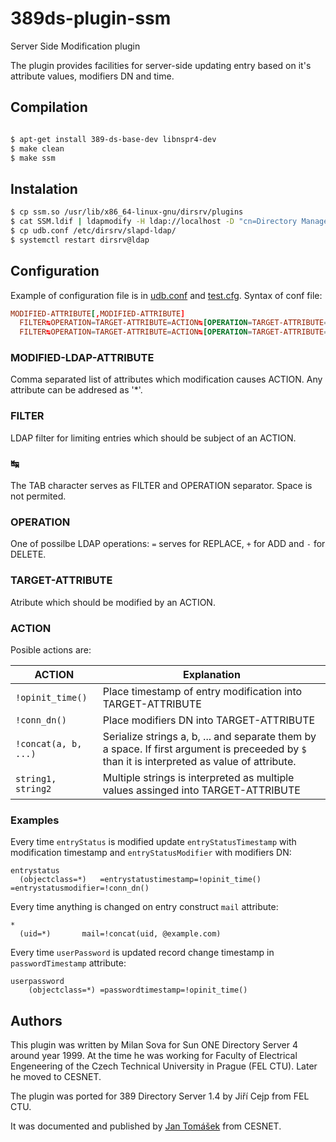 # 389ds-plugin-ssm

Server Side Modification plugin

The plugin provides facilities for server-side updating entry based on
it's attribute values, modifiers DN and time.

## Compilation

```sh

$ apt-get install 389-ds-base-dev libnspr4-dev
$ make clean
$ make ssm
```

## Instalation
```sh
$ cp ssm.so /usr/lib/x86_64-linux-gnu/dirsrv/plugins
$ cat SSM.ldif | ldapmodify -H ldap://localhost -D "cn=Directory Manager" -W
$ cp udb.conf /etc/dirsrv/slapd-ldap/
$ systemctl restart dirsrv@ldap
```

## Configuration

Example of configuration file is in [udb.conf](udb.conf) and
[test.cfg](test.cfg). Syntax of conf file:

```conf
MODIFIED-ATTRIBUTE[,MODIFIED-ATTRIBUTE]
  FILTER↹OPERATION=TARGET-ATTRIBUTE=ACTION↹[OPERATION=TARGET-ATTRIBUTE=ACTION]
  FILTER↹OPERATION=TARGET-ATTRIBUTE=ACTION↹[OPERATION=TARGET-ATTRIBUTE=ACTION]
```

### MODIFIED-LDAP-ATTRIBUTE

Comma separated list of attributes which modification causes
ACTION. Any attribute can be addresed as '*'.

### FILTER

LDAP filter for limiting entries which should be subject of an ACTION.

### ↹

The TAB character serves as FILTER and OPERATION separator. Space is not permited.

### OPERATION

One of possilbe LDAP operations: `=` serves for REPLACE, `+` for ADD and `-` for DELETE.

### TARGET-ATTRIBUTE

Atribute which should be modified by an ACTION.

### ACTION

Posible actions are:

| ACTION         | Explanation |
| ---            | --- |
| `!opinit_time()` | Place timestamp of entry modification into TARGET-ATTRIBUTE |
| `!conn_dn()`     | Place modifiers DN into TARGET-ATTRIBUTE |
| `!concat(a, b, ...)` | Serialize strings a, b, ... and separate them by ` ` a space. If first argument is preceeded by ``$`` than it is interpreted as value of attribute. |
| `string1, string2` | Multiple strings is interpreted as multiple values assinged into TARGET-ATTRIBUTE |

### Examples

Every time ``entryStatus`` is modified update ``entryStatusTimestamp``
with modification timestamp and ``entryStatusModifier`` with modifiers DN:

```
entrystatus
  (objectclass=*)	=entrystatustimestamp=!opinit_time()	=entrystatusmodifier=!conn_dn()
```

Every time anything is changed on entry construct ``mail`` attribute:
```
*
  (uid=*)       mail=!concat(uid, @example.com)
```

Every time ``userPassword`` is updated record change timestamp in ``passwordTimestamp`` attribute:

```
userpassword
	(objectclass=*)	=passwordtimestamp=!opinit_time()
```

## Authors

This plugin was written by Milan Sova for Sun ONE Directory Server 4
around year 1999. At the time he was working for Faculty of Electrical
Engeneering of the Czech Technical University in Prague (FEL
CTU). Later he moved to CESNET.

The plugin was ported for 389 Directory Server 1.4 by Jiří Cejp from FEL CTU.

It was documented and published by [Jan Tomášek](https://github.com/semik) from CESNET.